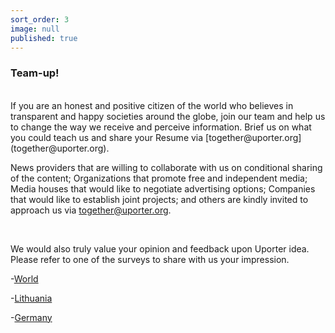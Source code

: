 ```yaml
---
sort_order: 3
image: null
published: true
---
```


### Team-up!

<br>
If you are an honest and positive citizen of the world who believes in transparent and happy societies around the globe, join our team and help us to change the way we receive and perceive information.
Brief us on what you could teach us and share your Resume via [together@uporter.org](together@uporter.org). 

<br>

News providers that are willing to collaborate with us on conditional sharing of the content; Organizations that promote free and independent media; Media houses that would like to negotiate advertising options; Companies that would like to establish joint projects; and others are kindly invited to approach us via [together@uporter.org](together@uporter.org).

<br>

We would also truly value your opinion and feedback upon Uporter idea. Please refer to one of the surveys to share with us your impression. 

-[World](https://goo.gl/forms/bPKQUPrI3oL5L2Cr2 )

-[Lithuania](https://goo.gl/forms/Su4LqPorfWy0Uaug1 )

-[Germany](https://goo.gl/forms/7nVs6grkHko2ndJ43)
